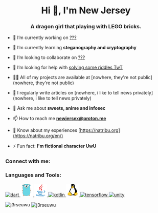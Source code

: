 <h1 align="center">Hi 👋, I'm New Jersey</h1>
<h3 align="center">A dragon girl that playing with LEGO bricks.</h3>

- 🔭 I’m currently working on [???](https://natribu.org/en/)

- 🌱 I’m currently learning **steganography and cryptography**

- 👯 I’m looking to collaborate on [???](https://natribu.org/en/)

- 🤝 I’m looking for help with [solving some riddles TwT](https://natribu.org/en/)

- 👨‍💻 All of my projects are available at [nowhere, they're not public](nowhere, they're not public)

- 📝 I regularly write articles on [nowhere, i like to tell news privately](nowhere, i like to tell news privately)

- 💬 Ask me about **sweets, anime and infosec**

- 📫 How to reach me **newjersex@proton.me**

- 📄 Know about my experiences [https://natribu.org](https://natribu.org/en/)

- ⚡ Fun fact: **I'm fictional character UwU**

<h3 align="left">Connect with me:</h3>
<p align="left">
</p>

<h3 align="left">Languages and Tools:</h3>
<p align="left"> <a href="https://dart.dev" target="_blank" rel="noreferrer"> <img src="https://www.vectorlogo.zone/logos/dartlang/dartlang-icon.svg" alt="dart" width="40" height="40"/> </a> <a href="https://golang.org" target="_blank" rel="noreferrer"> <img src="https://raw.githubusercontent.com/devicons/devicon/master/icons/go/go-original.svg" alt="go" width="40" height="40"/> </a> <a href="https://www.java.com" target="_blank" rel="noreferrer"> <img src="https://raw.githubusercontent.com/devicons/devicon/master/icons/java/java-original.svg" alt="java" width="40" height="40"/> </a> <a href="https://kotlinlang.org" target="_blank" rel="noreferrer"> <img src="https://www.vectorlogo.zone/logos/kotlinlang/kotlinlang-icon.svg" alt="kotlin" width="40" height="40"/> </a> <a href="https://www.linux.org/" target="_blank" rel="noreferrer"> <img src="https://raw.githubusercontent.com/devicons/devicon/master/icons/linux/linux-original.svg" alt="linux" width="40" height="40"/> </a> <a href="https://www.tensorflow.org" target="_blank" rel="noreferrer"> <img src="https://www.vectorlogo.zone/logos/tensorflow/tensorflow-icon.svg" alt="tensorflow" width="40" height="40"/> </a> <a href="https://unity.com/" target="_blank" rel="noreferrer"> <img src="https://www.vectorlogo.zone/logos/unity3d/unity3d-icon.svg" alt="unity" width="40" height="40"/> </a> </p>

<p><img align="left" src="https://github-readme-stats.vercel.app/api/top-langs?username=j3rseuwu&show_icons=true&theme=tokyonight&locale=en&layout=compact" alt="j3rseuwu" /></p>

<p>&nbsp;<img align="center" src="https://github-readme-stats.vercel.app/api?username=j3rseuwu&show_icons=true&theme=tokyonight&hide_border=true&locale=en" alt="j3rseuwu" /></p>

